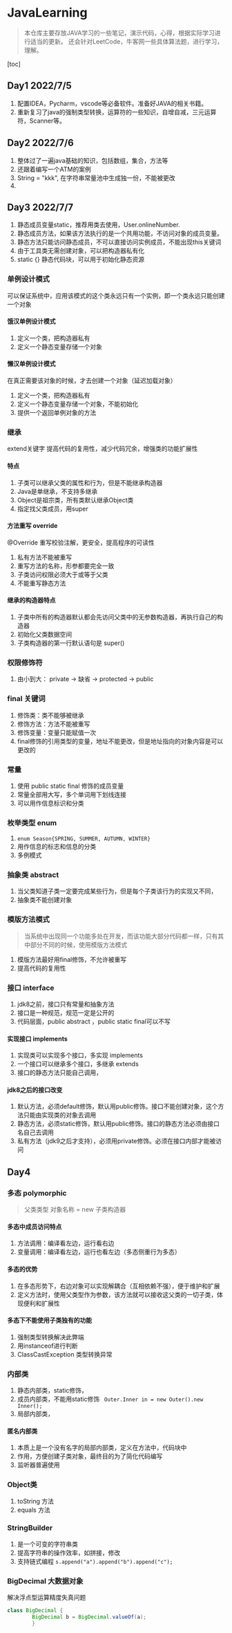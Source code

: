 # JavaLearning
> 本仓库主要存放JAVA学习的一些笔记，演示代码，心得，根据实际学习进行适当的更新。
还会针对LeetCode，牛客网一些具体算法题，进行学习，理解。

[toc]
## Day1 2022/7/5
1. 配置IDEA，Pycharm，vscode等必备软件。准备好JAVA的相关书籍。
2. 重新复习了java的强制类型转换，运算符的一些知识，自增自减，三元运算符，Scanner等。

## Day2 2022/7/6
1. 整体过了一遍java基础的知识，包括数组，集合，方法等
2. 还跟着编写一个ATM的案例
3. String = "kkk", 在字符串常量池中生成独一份，不能被更改
4. 

## Day3 2022/7/7
1. 静态成员变量static，推荐用类去使用，User.onlineNumber.
2. 静态成员方法，如果该方法执行的是一个共用功能，不访问对象的成员变量。
3. 静态方法只能访问静态成员，不可以直接访问实例成员，不能出现this关键词
4. 由于工具类无需创建对象，可以把构造器私有化
5. static {} 静态代码块，可以用于初始化静态资源

### 单例设计模式
可以保证系统中，应用该模式的这个类永远只有一个实例，即一个类永远只能创建一个对象
#### 饿汉单例设计模式
1. 定义一个类，把构造器私有
2. 定义一个静态变量存储一个对象

#### 懒汉单例设计模式
在真正需要该对象的时候，才去创建一个对象（延迟加载对象）
1. 定义一个类，把构造器私有
2. 定义一个静态变量存储一个对象，不能初始化
3. 提供一个返回单例对象的方法

### 继承
extend关键字
提高代码的复用性，减少代码冗余，增强类的功能扩展性
#### 特点
1. 子类可以继承父类的属性和行为，但是不能继承构造器
2. Java是单继承，不支持多继承
3. Object是祖宗类，所有类默认继承Object类
4. 指定找父类成员，用super

#### 方法重写 override
@Override 重写校验注解，更安全，提高程序的可读性
1. 私有方法不能被重写
2. 重写方法的名称，形参都要完全一致
3. 子类访问权限必须大于或等于父类
4. 不能重写静态方法

#### 继承的构造器特点
1. 子类中所有的构造器默认都会先访问父类中的无参数构造器，再执行自己的构造器
2. 初始化父类数据空间
3. 子类构造器的第一行默认语句是 super()

### 权限修饰符
1. 由小到大： private -> 缺省 -> protected -> public

### final 关键词
1. 修饰类：类不能够被继承
2. 修饰方法：方法不能被重写
3. 修饰变量：变量只能赋值一次
4. final修饰的引用类型的变量，地址不能更改，但是地址指向的对象内容是可以更改的

### 常量
1. 使用 public static final 修饰的成员变量
2. 常量全部用大写，多个单词用下划线连接
3. 可以用作信息标识和分类

### 枚举类型 enum
1. ```enum Season{SPRING, SUMMER, AUTUMN, WINTER}```
2. 用作信息的标志和信息的分类
3. 多例模式

### 抽象类 abstract
1. 当父类知道子类一定要完成某些行为，但是每个子类该行为的实现又不同，
2. 抽象类不能创建对象

### 模版方法模式
> 当系统中出现同一个功能多处在开发，而该功能大部分代码都一样，只有其中部分不同的时候，使用模版方法模式
1. 模版方法最好用final修饰，不允许被重写
2. 提高代码的复用性

### 接口 interface
1. jdk8之前，接口只有常量和抽象方法
2. 接口是一种规范，规范一定是公开的
3. 代码层面，public abstract ，public static final可以不写


#### 实现接口 implements 
1. 实现类可以实现多个接口，多实现 implements
2. 一个接口可以继承多个接口，多继承 extends 
3. 接口的静态方法只能自己调用，

#### jdk8之后的接口改变
1. 默认方法，必须default修饰，默认用public修饰。接口不能创建对象，这个方法只能由实现类的对象去调用
2. 静态方法，必须static修饰，默认用public修饰。接口的静态方法必须由接口名自己去调用
3. 私有方法（jdk9之后才支持），必须用private修饰。必须在接口内部才能被访问


## Day4
 
### 多态 polymorphic
> 父类类型 对象名称 = new 子类构造器

#### 多态中成员访问特点
1. 方法调用：编译看左边，运行看右边
2. 变量调用：编译看左边，运行也看左边（多态侧重行为多态）

#### 多态的优势
1. 在多态形势下，右边对象可以实现解耦合（互相依赖不强），便于维护和扩展
2. 定义方法时，使用父类型作为参数，该方法就可以接收这父类的一切子类，体现便利和扩展性

#### 多态下不能使用子类独有的功能
1. 强制类型转换解决此弊端
2. 用instanceof进行判断
3. ClassCastException 类型转换异常

### 内部类
1. 静态内部类，static修饰，
2. 成员内部类，不能用static修饰 ``` Outer.Inner in = new Outer().new Inner();```
3. 局部内部类，

#### 匿名内部类
1. 本质上是一个没有名字的局部内部类，定义在方法中，代码块中
2. 作用，方便创建子类对象，最终目的为了简化代码编写
3. 监听器普遍使用

### Object类
1. toString 方法 
2. equals 方法

### StringBuilder
1. 是一个可变的字符串类
2. 提高字符串的操作效率，如拼接，修改
3. 支持链式编程 ```s.append("a").append("b").append("c");```

### BigDecimal 大数据对象
解决浮点型运算精度失真问题
```java
class BigDecimal {
        BigDecimal b = BigDecimal.valueOf(a);  
        }
```